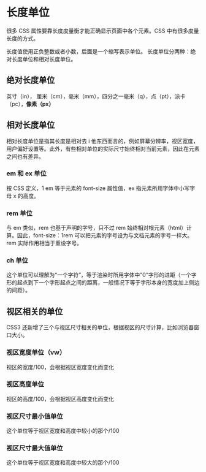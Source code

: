 # 长度单位

很多 CSS 属性要靠长度度量衡才能正确显示页面中各个元素。CSS 中有很多度量长度的方式。

长度值使用正负整数或者小数，后面是一个缩写表示单位。
长度单位分两种：绝对长度单位和相对长度单位。

## 绝对长度单位

英寸（in）， 厘米（cm），毫米（mm），四分之一毫米（q），点（pt），派卡（pc），**像素（px）**

## 相对长度单位

相对长度单位是指其长度是相对去 i 他东西而言的，例如屏幕分辨率，视区宽度，用户偏好设置等。此外，有些相对单位的实际尺寸始终相对当前元素，因此在元素之间也有差异。

### em 和 ex 单位

按 CSS 定义，1 em 等于元素的 font-size 属性值，ex 指元素所用字体中小写字母 x 的高度。

### rem 单位

与 em 类似，rem 也基于声明的字号，只不过 rem 始终相对根元素（html）计算。因此，font-size：1rem 可以把元素的字号设为与文档元素的字号一样大。rem 实际作用相当于重设字号。

### ch 单位

这个单位可以理解为“一个字符”，等于渲染时所用字体中"0"字形的进距（一个字形的起点到下一个字形起点之间的距离，一般情况下等于字形本身的宽度加上侧边的间距）。

## 视区相关的单位

CSS3 还新增了三个与视区尺寸相关的单位，根据视区的尺寸计算，比如浏览器窗口大小。

### 视区宽度单位（vw）

视区的宽度/100，会根据视区宽度变化而变化

### 视区高度单位

视区的高度/100，会根据视区高度变化而变化

### 视区尺寸最小值单位

这个单位等于视区宽度和高度中较小的那个/100

### 视区尺寸最大值单位

这个单位等于视区宽度和高度中较大的那个/100
